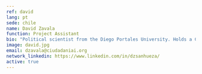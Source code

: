 ```yaml
---
ref: david
lang: pt
sede: chile
name: David Zavala
function: Project Assistant
bio: "Political scientist from the Diego Portales University. Holds a Certificate in Contemporary Political Thought from the Institute of Philosophy of the same university."
image: david.jpg
email: dzavala@ciudadaniai.org
network_linkedin: https://www.linkedin.com/in/dzsanhueza/
active: true
---
```

